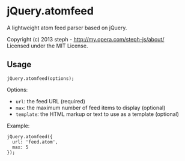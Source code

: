 jQuery.atomfeed
===============

A lightweight atom feed parser based on jQuery.

Copyright (c) 2013 steph - http://my.opera.com/steph-js/about/  
Licensed under the MIT License.

Usage
-----

    jQuery.atomfeed(options);

Options:

- `url`: the feed URL (required)
- `max`: the maximum number of feed items to display (optional)
- `template`: the HTML markup or text to use as a template (optional)

Example:

    jQuery.atomfeed({
      url: 'feed.atom',
      max: 5
    });

